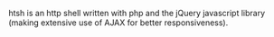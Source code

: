 htsh is an http shell written with php and the jQuery javascript library (making extensive use of AJAX for better responsiveness).